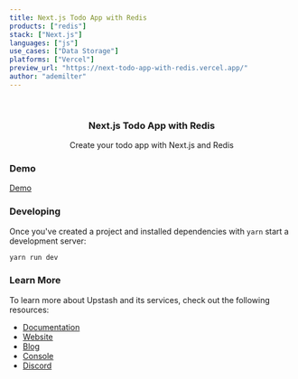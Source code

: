 ```yaml
---
title: Next.js Todo App with Redis
products: ["redis"]
stack: ["Next.js"]
languages: ["js"]
use_cases: ["Data Storage"]
platforms: ["Vercel"]
preview_url: "https://next-todo-app-with-redis.vercel.app/"
author: "ademilter"
---
```


<br />
<div align="center">

  <h3 align="center">Next.js Todo App with Redis</h3>

  <p align="center">
   Create your todo app with Next.js and Redis
  </p>
</div>

### Demo

[Demo](https://next-todo-app-with-redis.vercel.app/)

### Developing

Once you've created a project and installed dependencies with `yarn` start a
development server:

```bash
yarn run dev
```

### Learn More

To learn more about Upstash and its services, check out the following resources:

- [Documentation](https://docs.upstash.com)
- [Website](https://upstash.com)
- [Blog](https://upstash.com/blog)
- [Console](https://console.upstash.com)
- [Discord](https://upstash.com/discord)

